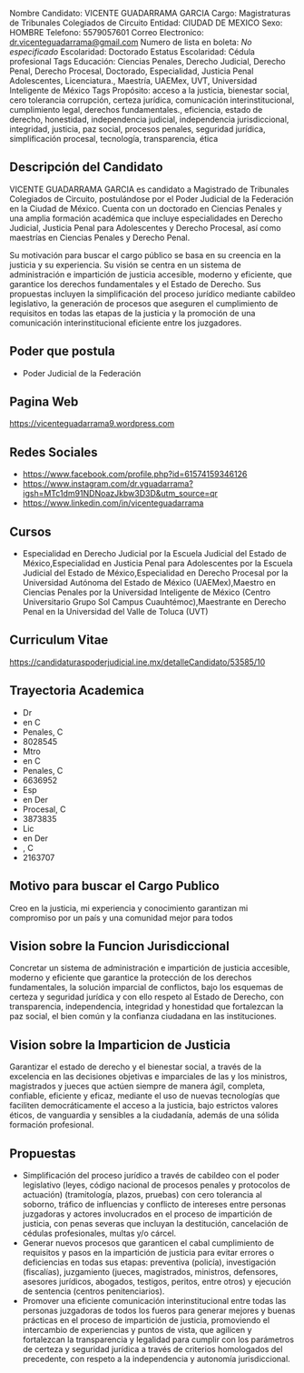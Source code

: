 Nombre Candidato: VICENTE GUADARRAMA GARCIA
Cargo: Magistraturas de Tribunales Colegiados de Circuito
Entidad: CIUDAD DE MEXICO
Sexo: HOMBRE
Telefono: 5579057601
Correo Electronico: dr.vicenteguadarrama@gmail.com
Numero de lista en boleta: *No especificado*
Escolaridad: Doctorado
Estatus Escolaridad: Cédula profesional
Tags Educación: Ciencias Penales, Derecho Judicial, Derecho Penal, Derecho Procesal, Doctorado, Especialidad, Justicia Penal Adolescentes, Licenciatura., Maestría, UAEMex, UVT, Universidad Inteligente de México
Tags Propósito: acceso a la justicia, bienestar social, cero tolerancia corrupción, certeza jurídica, comunicación interinstitucional, cumplimiento legal, derechos fundamentales., eficiencia, estado de derecho, honestidad, independencia judicial, independencia jurisdiccional, integridad, justicia, paz social, procesos penales, seguridad jurídica, simplificación procesal, tecnología, transparencia, ética


## Descripción del Candidato 

VICENTE GUADARRAMA GARCIA es candidato a Magistrado de Tribunales Colegiados de Circuito, postulándose por el Poder Judicial de la Federación en la Ciudad de México. Cuenta con un doctorado en Ciencias Penales y una amplia formación académica que incluye especialidades en Derecho Judicial, Justicia Penal para Adolescentes y Derecho Procesal, así como maestrías en Ciencias Penales y Derecho Penal. 

Su motivación para buscar el cargo público se basa en su creencia en la justicia y su experiencia. Su visión se centra en un sistema de administración e impartición de justicia accesible, moderno y eficiente, que garantice los derechos fundamentales y el Estado de Derecho. Sus propuestas incluyen la simplificación del proceso jurídico mediante cabildeo legislativo, la generación de procesos que aseguren el cumplimiento de requisitos en todas las etapas de la justicia y la promoción de una comunicación interinstitucional eficiente entre los juzgadores.


## Poder que postula

- Poder Judicial de la Federación


## Pagina Web

https://vicenteguadarrama9.wordpress.com


## Redes Sociales

- https://www.facebook.com/profile.php?id=61574159346126
- https://www.instagram.com/dr.vguadarrama?igsh=MTc1dm91NDNoazJkbw3D3D&utm_source=qr
- https://www.linkedin.com/in/vicenteguadarrama


## Cursos

- Especialidad en Derecho Judicial por la Escuela Judicial del Estado de México,Especialidad en Justicia Penal para Adolescentes por la Escuela Judicial del Estado de México,Especialidad en Derecho Procesal por la Universidad Autónoma del Estado de México (UAEMex),Maestro en Ciencias Penales por la Universidad Inteligente de México (Centro Universitario Grupo Sol Campus Cuauhtémoc),Maestrante en Derecho Penal en la Universidad del Valle de Toluca (UVT)


## Curriculum Vitae

https://candidaturaspoderjudicial.ine.mx/detalleCandidato/53585/10


## Trayectoria Academica

- Dr
- en C
- Penales, C
- 8028545
- Mtro
- en C
- Penales, C
- 6636952
- Esp
- en Der
- Procesal, C
- 3873835
- Lic
- en Der
- , C
- 2163707


## Motivo para buscar el Cargo Publico

Creo en la justicia, mi experiencia y conocimiento garantizan mi compromiso por un país y una comunidad mejor para todos


## Vision sobre la Funcion Jurisdiccional

Concretar un sistema de administración e impartición de justicia accesible, moderno y eficiente que garantice la protección de los derechos fundamentales, la solución imparcial de conflictos, bajo los esquemas de certeza y seguridad jurídica y con ello respeto al Estado de Derecho, con transparencia, independencia, integridad y honestidad que fortalezcan la paz social, el bien común y la confianza ciudadana en las instituciones.


## Vision sobre la Imparticion de Justicia

Garantizar el estado de derecho y el bienestar social, a través de la excelencia en las decisiones objetivas e imparciales de las y los ministros, magistrados y jueces que actúen siempre de manera ágil, completa, confiable, eficiente y eficaz, mediante el uso de nuevas tecnologías que faciliten democráticamente el acceso a la justicia, bajo estrictos valores éticos, de vanguardia y sensibles a la ciudadanía, además de una sólida formación profesional.


## Propuestas

- Simplificación del proceso jurídico a través de cabildeo con el poder legislativo (leyes, código nacional de procesos penales y protocolos de actuación) (tramitología, plazos, pruebas) con cero tolerancia al soborno, tráfico de influencias y conflicto de intereses entre personas juzgadoras y actores involucrados en el proceso de impartición de justicia, con penas severas que incluyan la destitución, cancelación de cédulas profesionales, multas y/o cárcel.
- Generar nuevos procesos que garanticen el cabal cumplimiento de requisitos y pasos en la impartición de justicia para evitar errores o deficiencias en todas sus etapas: preventiva (policía), investigación (fiscalías), juzgamiento (jueces, magistrados, ministros, defensores, asesores jurídicos, abogados, testigos, peritos, entre otros) y ejecución de sentencia (centros penitenciarios).
- Promover una eficiente comunicación interinstitucional entre todas las personas juzgadoras de todos los fueros para generar mejores y buenas prácticas en el proceso de impartición de justicia, promoviendo el intercambio de experiencias y puntos de vista, que agilicen y fortalezcan la transparencia y legalidad para cumplir con los parámetros de certeza y seguridad jurídica a través de criterios homologados del precedente, con respeto a la independencia y autonomía jurisdiccional.


